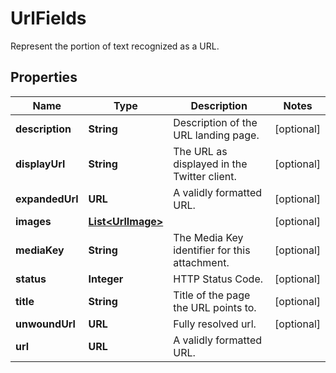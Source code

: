 

# UrlFields

Represent the portion of text recognized as a URL.

## Properties

| Name | Type | Description | Notes |
|------------ | ------------- | ------------- | -------------|
|**description** | **String** | Description of the URL landing page. |  [optional] |
|**displayUrl** | **String** | The URL as displayed in the Twitter client. |  [optional] |
|**expandedUrl** | **URL** | A validly formatted URL. |  [optional] |
|**images** | [**List&lt;UrlImage&gt;**](UrlImage.md) |  |  [optional] |
|**mediaKey** | **String** | The Media Key identifier for this attachment. |  [optional] |
|**status** | **Integer** | HTTP Status Code. |  [optional] |
|**title** | **String** | Title of the page the URL points to. |  [optional] |
|**unwoundUrl** | **URL** | Fully resolved url. |  [optional] |
|**url** | **URL** | A validly formatted URL. |  |



